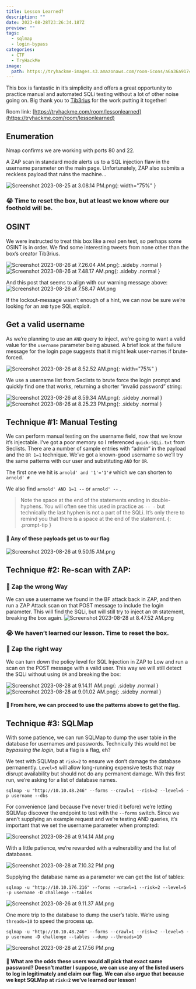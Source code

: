 ```yaml
---
title: Lesson Learned?
description: ""
date: 2023-08-28T23:26:34.187Z
preview: ""
tags:
  - sqlmap
  - login-bypass
categories:
  - CTF
  - TryHackMe
image:
  path: https://tryhackme-images.s3.amazonaws.com/room-icons/a6a36a91747be09047869b809dce926d.png
---
```


<style>
.sideby {
    display:inline-block;
    width:48%;
    min-width:300px
}
</style>

This box is fantastic in it’s simplicity and offers a great opportunity to practice manual and automated SQLi testing without a lot of other noise going on. Big thank you to [Tib3rius](https://tryhackme.com/p/Tib3rius) for the work putting it together!

Room link: [https://tryhackme.com/room/lessonlearned](https://tryhackme.com/room/lessonlearned)

## Enumeration

Nmap confirms we are working with ports 80 and 22.

A ZAP scan in standard mode alerts us to a SQL injection flaw in the username parameter on the main page. Unfortunately, ZAP also submits a reckless payload that ruins the machine… 

![Screenshot 2023-08-25 at 3.08.14 PM.png](/assets/lesson-learned/Screenshot_2023-08-25_at_3.08.14_PM.png){: width="75%" }

### 😭 Time to reset the box, but at least we know where our foothold will be.

## OSINT

We were instructed to treat this box like a real pen test, so perhaps some OSINT is in order. We find some interesting tweets from none other than the box’s creator Tib3rius.

![Screenshot 2023-08-26 at 7.26.04 AM.png](/assets/lesson-learned/Screenshot_2023-08-26_at_7.26.04_AM.png){: .sideby .normal }
![Screenshot 2023-08-26 at 7.48.17 AM.png](/assets/lesson-learned/Screenshot_2023-08-26_at_7.48.17_AM.png){: .sideby .normal }

And this post that seems to align with our warning message above:
![Screenshot 2023-08-26 at 7.58.47 AM.png](/assets/lesson-learned/Screenshot_2023-08-26_at_7.58.47_AM.png)

If the lockout-message wasn’t enough of a hint, we can now be sure we’re looking for an `AND` type SQL exploit. 

## Get a valid username

As we’re planning to use an `AND` query to inject, we're going to want a valid value for the `username` parameter being abused. 
A brief look at the failure message for the login page suggests that it might leak user-names if brute-forced. 

![Screenshot 2023-08-26 at 8.52.52 AM.png](/assets/lesson-learned/Screenshot_2023-08-26_at_8.52.52_AM.png){: width="75%"  }

We use a username list from Seclists to brute force the login prompt and quickly find one that works, returning a shorter “invalid password” string:

![Screenshot 2023-08-26 at 8.59.34 AM.png](/assets/lesson-learned/Screenshot_2023-08-26_at_8.59.34_AM.png){: .sideby .normal }
![Screenshot 2023-08-26 at 8.25.23 PM.png](/assets/lesson-learned/Screenshot_2023-08-26_at_8.25.23_PM.png){: .sideby .normal }

## Technique #1:  Manual Testing

We can perform manual testing on the username field, now that we know it’s injectable. I’ve got a poor memory so I referenced `quick-SQLi.txt` from Seclists. There are a number of sample entries with “admin” in the payload and the `OR 1=1` technique. We’ve got a known-good username so we’ll try the same patterns with our user and substituting `AND` for `OR`. 

The first one we hit is `arnold' and '1'='1'#` which we can shorten to `arnold' #`

We also find `arnold' AND 1=1 --`   or `arnold' --` .


>Note the space at the end of the statements ending in double-hyphens. You will often see this used in practice as `-- -` but technically the last hyphen is not a part of the SQLi. It’s only there to remind you that there is a space at the end of the statement.
{: .prompt-tip }

#### 🏁 Any of these payloads get us to our flag

![Screenshot 2023-08-26 at 9.50.15 AM.png](/assets/lesson-learned/Screenshot_2023-08-26_at_9.50.15_AM.png)

## Technique #2: Re-scan with ZAP:

### 🐇 Zap the wrong Way

We can use a username we found in the BF attack back in ZAP, and then run a ZAP Attack scan on that POST message to include the login parameter. This will find the SQLi, but will still try to inject an `OR` statement, breaking the box again. 
![Screenshot 2023-08-28 at 8.47.52 AM.png](/assets/lesson-learned/Screenshot_2023-08-28_at_8.47.52_AM.png)
### 😭 We haven’t learned our lesson. Time to reset the box.

### 🎂 Zap the right way

We can turn down the policy level for SQL Injection in ZAP to Low and run a scan on the POST message with a valid user. This way we will still detect the SQLi without using `OR` and breaking the box:

![Screenshot 2023-08-28 at 9.14.11 AM.png](/assets/lesson-learned/Screenshot_2023-08-28_at_9.14.11_AM.png){: .sideby .normal }
![Screenshot 2023-08-28 at 9.01.02 AM.png](/assets/lesson-learned/Screenshot_2023-08-28_at_9.01.02_AM.png){: .sideby .normal }

#### 🏁 From here, we can proceed to use the patterns above to get the flag.

## Technique #3: SQLMap

With some patience, we can run SQLMap to dump the user table in the database for usernames and passwords. Technically this would not be *bypassing the login*, but a flag is a flag, eh?

We test with SQLMap at `risk=2` to ensure we don’t damage the database permanently. `Level=5` will allow long-running expensive tests that may disrupt availability but should not do any permanent damage. Wih this first run, we’re asking for a list of database names.

`sqlmap -u "http://10.10.48.246" --forms --crawl=1 --risk=2 --level=5 -p username --dbs`

For convenience (and because I’ve never tried it before) we’re letting SQLMap discover the endpoint to test with the `--forms` switch. Since we aren’t supplying an example request and we’re testing AND queries, it’s important that we set the username parameter when prompted:

![Screenshot 2023-08-26 at 9.14.14 AM.png](/assets/lesson-learned/Screenshot_2023-08-26_at_9.14.14_AM.png)

With a little patience, we’re rewarded with a vulnerability and the list of databases.

![Screenshot 2023-08-28 at 7.10.32 PM.png](/assets/lesson-learned/dbnames.png)


Supplying the database name as a parameter we can get the list of tables:

`sqlmap -u "http://10.10.176.216" --forms --crawl=1 --risk=2 --level=5 -p username -D challenge --tables`

![Screenshot 2023-08-26 at 9.11.37 AM.png](/assets/lesson-learned/Screenshot_2023-08-26_at_9.11.37_AM.png)

One more trip to the database to dump the user’s table. We’re using `threads=10` to speed the process up. 

`sqlmap -u "http://10.10.48.246" --forms --crawl=1 --risk=2 --level=5 -p username -D challenge --tables --dump --threads=10`

![Screenshot 2023-08-28 at 2.17.56 PM.png](/assets/lesson-learned/Screenshot_2023-08-28_at_2.17.56_PM.png)

#### 🏁 What are the odds these users would all pick that exact same password? Doesn’t matter I suppose, we can use any of the listed users to log in legitimately and claim our flag. We can also argue that because we kept SQLMap at `risk=2` we’ve learned our lesson!
